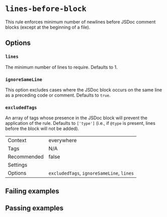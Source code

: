 # `lines-before-block`

This rule enforces minimum number of newlines before JSDoc comment blocks
(except at the beginning of a file).

## Options

### `lines`

The minimum number of lines to require. Defaults to 1.

### `ignoreSameLine`

This option excludes cases where the JSDoc block occurs on the same line as a
preceding code or comment. Defaults to `true`.

### `excludedTags`

An array of tags whose presence in the JSDoc block will prevent the
application of the rule. Defaults to `['type']` (i.e., if `@type` is present,
lines before the block will not be added).

|||
|---|---|
|Context|everywhere|
|Tags|N/A|
|Recommended|false|
|Settings||
|Options|`excludedTags`, `ignoreSameLine`, `lines`|

## Failing examples

<!-- assertions-failing linesBeforeBlock -->

## Passing examples

<!-- assertions-passing linesBeforeBlock -->

